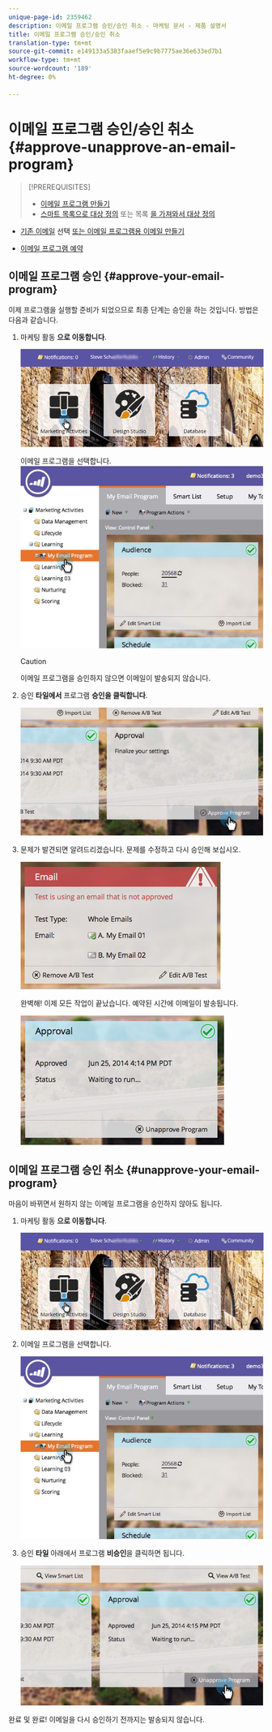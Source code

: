 ```yaml
---
unique-page-id: 2359462
description: 이메일 프로그램 승인/승인 취소 - 마케팅 문서 - 제품 설명서
title: 이메일 프로그램 승인/승인 취소
translation-type: tm+mt
source-git-commit: e149133a5383faaef5e9c9b7775ae36e633ed7b1
workflow-type: tm+mt
source-wordcount: '189'
ht-degree: 0%

---
```



# 이메일 프로그램 승인/승인 취소 {#approve-unapprove-an-email-program}

>[!PREREQUISITES]
>
>* [이메일 프로그램 만들기](../../../../product-docs/email-marketing/email-programs/creating-an-email-program/create-an-email-program.md)
>* [스마트 목록으로 대상 정의](../../../../product-docs/email-marketing/email-programs/managing-people-in-email-programs/define-an-audience-with-a-smart-list.md) 또는 목록 [을 가져와서 대상 정의](../../../../product-docs/email-marketing/email-programs/managing-people-in-email-programs/define-an-audience-by-importing-a-list.md)

   >
   >
* [기존 이메일](choose-an-existing-email.md) 선택 [또는 이메일 프로그램용 이메일 만들기](create-an-email-for-an-email-program.md)
   >
   >
* [이메일 프로그램 예약](schedule-your-email-program.md)

>



## 이메일 프로그램 승인 {#approve-your-email-program}

이제 프로그램을 실행할 준비가 되었으므로 최종 단계는 승인을 하는 것입니다. 방법은 다음과 같습니다.

1. 마케팅 활동 **으로 이동합니다**.

   ![](assets/login-marketing-activities-2.png)

   이메일 프로그램을 선택합니다.
   ![](assets/selectemailprogram-2.jpg)

   >[!CAUTION]
   >
   >이메일 프로그램을 승인하지 않으면 이메일이 발송되지 않습니다.

1. 승인 **타일에서** 프로그램 **승인을 클릭합니다**.

   ![](assets/image2014-9-12-13-3a43-3a36.png)

1. 문제가 발견되면 알려드리겠습니다. 문제를 수정하고 다시 승인해 보십시오.

   ![](assets/image2014-9-12-13-3a43-3a44.png)

   완벽해! 이제 모든 작업이 끝났습니다. 예약된 시간에 이메일이 발송됩니다.

   ![](assets/image2014-9-12-13-3a43-3a56.png)

## 이메일 프로그램 승인 취소 {#unapprove-your-email-program}

마음이 바뀌면서 원하지 않는 이메일 프로그램을 승인하지 않아도 됩니다.

1. 마케팅 활동 **으로 이동합니다**.

   ![](assets/login-marketing-activities-2.png)

1. 이메일 프로그램을 선택합니다.

   ![](assets/selectemailprogram-2.jpg)

1. 승인 **타일** 아래에서 프로그램 **비승인**&#x200B;을 클릭하면 됩니다.

   ![](assets/image2014-9-12-13-3a44-3a28.png)

완료 및 완료! 이메일을 다시 승인하기 전까지는 발송되지 않습니다.
